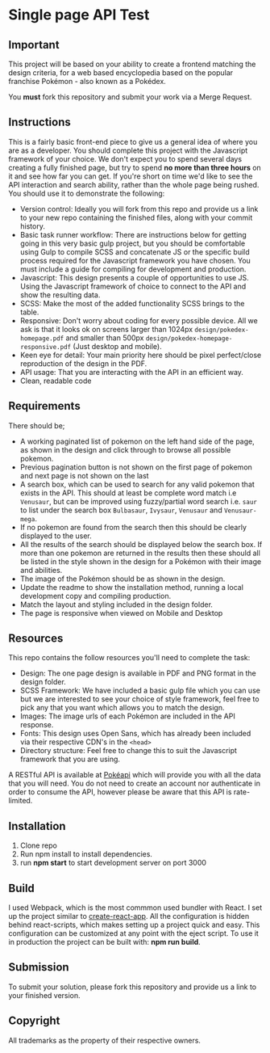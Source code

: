 Single page API Test
===

Important
---
This project will be based on your ability to create a frontend matching the design criteria, for a web based encyclopedia based on the popular franchise Pokémon - also known as a Pokédex.

You **must** fork this repository and submit your work via a Merge Request.


Instructions
---
This is a fairly basic front-end piece to give us a general idea of where you are as a developer.
You should complete this project with the Javascript framework of your choice. 
We don't expect you to spend several days creating a fully finished page, but try to spend **no more than three hours** on it and 
see how far you can get. If you're short on time we'd like to see the API interaction and search ability, rather than 
the whole page being rushed. You should use it to demonstrate the following:

- Version control: Ideally you will fork from this repo and provide us a link to your new repo containing the finished files, along with your commit history.
- Basic task runner workflow: There are instructions below for getting going in this very basic gulp project, but you should be comfortable using Gulp to compile SCSS and concatenate JS or the specific build process required for the Javascript framework you have chosen.
You must include a guide for compiling for development and production.
- Javascript: This design presents a couple of opportunities to use JS. Using the Javascript framework of choice to connect to the API and show the resulting data.
- SCSS: Make the most of the added functionality SCSS brings to the table.
- Responsive: Don't worry about coding for every possible device. All we ask is that it looks ok on screens larger than 1024px `design/pokedex-homepage.pdf` and smaller than 500px `design/pokedex-homepage-responsive.pdf` (Just desktop and mobile).
- Keen eye for detail: Your main priority here should be pixel perfect/close reproduction of the design in the PDF.
- API usage: That you are interacting with the API in an efficient way.
- Clean, readable code

Requirements
---

There should be;
- A working paginated list of pokemon on the left hand side of the page, as shown in the design and click through to browse all possible pokemon.
- Previous pagination button is not shown on the first page of pokemon and next page is not shown on the last
- A search box, which can be used to search for any valid pokemon that exists in the API. This should at least be complete word match i.e `Venusaur`, but can be improved using fuzzy/partial word search i.e. `saur` to list under the search box `Bulbasaur`, `Ivysaur`, `Venusaur` and `Venusaur-mega`.
- If no pokemon are found from the search then this should be clearly displayed to the user. 
- All the results of the search should be displayed below the search box. If more than one pokemon are returned in the results then these should all be listed in the style shown in the design for a Pokémon with their image and abilities.
- The image of the Pokémon should be as shown in the design.
- Update the readme to show the installation method, running a local development copy and compiling production. 
- Match the layout and styling included in the design folder.
- The page is responsive when viewed on Mobile and Desktop

Resources
---

This repo contains the follow resources you'll need to complete the task:

- Design: The one page design is available in PDF and PNG format in the design folder.
- SCSS Framework: We have included a basic gulp file which you can use but we are interested to see your choice of style framework, feel free to pick any that you want which allows you to match the design. 
- Images: The image urls of each Pokémon are included in the API response. 
- Fonts: This design uses Open Sans, which has already been included via their respective CDN's in the `<head>`
- Directory structure: Feel free to change this to suit the Javascript framework that you are using.

A RESTful API is available at [Pokéapi](https://pokeapi.co/) which will provide you with all the data that you will need. You do not need to create
an account nor authenticate in order to consume the API, however please be aware that this API is rate-limited.

Installation
---

1. Clone repo
2. Run npm install to install dependencies.
3. run **npm start** to start development server on port 3000

Build
---

I used Webpack, which is the most commmon used bundler with React. I set up the project similar to [create-react-app](https://github.com/facebook/create-react-app).
All the configuration is hidden behind react-scripts, which makes setting up a project quick and easy. This configuration can be customized at any point with the eject script.
To use it in production the project can be built with: **npm run build**.

Submission
---
To submit your solution, please fork this repository and provide us a link to your finished version.

Copyright
---
All trademarks as the property of their respective owners.
